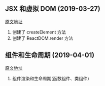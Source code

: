 ## JSX 和虚拟 DOM (2019-03-27)

[原文地址](https://github.com/hujiulong/simple-react/tree/chapter-1)

1. 创建了 createElement 方法
2. 创建了 ReactDOM.render 方法

## 组件和生命周期 (2019-04-01)

[原文地址](https://github.com/hujiulong/simple-react/tree/chapter-2)

1. 组件渲染和生命周期(函数组件、类组件)
